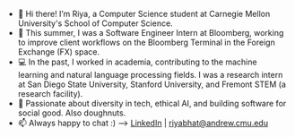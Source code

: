 - 👋 Hi there! I’m Riya, a Computer Science student at Carnegie Mellon University's School of Computer Science.
- 💼 This summer, I was a Software Engineer Intern at Bloomberg, working to improve client workflows on the Bloomberg Terminal in the Foreign Exchange (FX) space.
- 💻 In the past, I worked in academia, contributing to the machine learning and natural language processing fields. I was a research intern at San Diego State University, Stanford University, and Fremont STEM (a research facility). 
- 💜 Passionate about diversity in tech, ethical AI, and building software for social good. Also doughnuts.
- 📫 Always happy to chat :) --> [LinkedIn](https://www.linkedin.com/in/riya-bhatia1/) | riyabhat@andrew.cmu.edu
